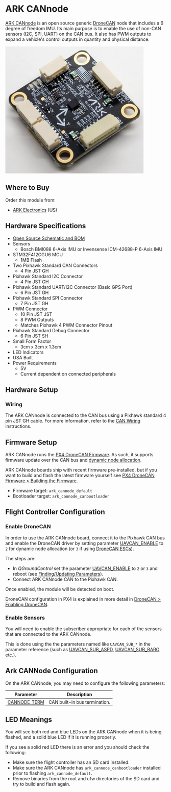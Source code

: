 # ARK CANnode

[ARK CANnode](https://arkelectron.com/product/ark-cannode/) is an open source generic [DroneCAN](../dronecan/README.md) node that includes a 6 degree of freedom IMU.
Its main purpose is to enable the use of non-CAN sensors (I2C, SPI, UART) on the CAN bus.
It also has PWM outputs to expand a vehicle's control outputs in quantity and physical distance.

![ARK CANnode](../../assets/hardware/can_nodes/ark_cannode.jpg)

## Where to Buy

Order this module from:

- [ARK Electronics](https://arkelectron.com/product/ark-cannode/) (US)

## Hardware Specifications

- [Open Source Schematic and BOM](https://github.com/ARK-Electronics/ARK_CANNODE)
- Sensors
  - Bosch BMI088 6-Axis IMU or Invensense ICM-42688-P 6-Axis IMU
- STM32F412CGU6 MCU
  - 1MB Flash
- Two Pixhawk Standard CAN Connectors
  - 4 Pin JST GH
- Pixhawk Standard I2C Connector
  - 4 Pin JST GH
- Pixhawk Standard UART/I2C Connector (Basic GPS Port)
  - 6 Pin JST GH
- Pixhawk Standard SPI Connector
  - 7 Pin JST GH
- PWM Connector
  - 10 Pin JST JST
  - 8 PWM Outputs
  - Matches Pixhawk 4 PWM Connector Pinout
- Pixhawk Standard Debug Connector
  - 6 Pin JST SH
- Small Form Factor
  - 3cm x 3cm x 1.3cm
- LED Indicators
- USA Built
- Power Requirements
  - 5V
  - Current dependent on connected peripherals

## Hardware Setup

### Wiring

The ARK CANnode is connected to the CAN bus using a Pixhawk standard 4 pin JST GH cable.
For more information, refer to the [CAN Wiring](../can/README.md#wiring) instructions.

## Firmware Setup

ARK CANnode runs the [PX4 DroneCAN Firmware](px4_cannode_fw.md).
As such, it supports firmware update over the CAN bus and [dynamic node allocation](README.md#node-id-allocation).

ARK CANnode boards ship with recent firmware pre-installed, but if you want to build and flash the latest firmware yourself see [PX4 DroneCAN Firmware > Building the Firmware](px4_cannode_fw.md#building-the-firmware).

- Firmware target: `ark_cannode_default`
- Bootloader target: `ark_cannode_canbootloader`

## Flight Controller Configuration

### Enable DroneCAN

In order to use the ARK CANnode board, connect it to the Pixhawk CAN bus and enable the DroneCAN driver by setting parameter [UAVCAN_ENABLE](../advanced_config/parameter_reference.md#UAVCAN_ENABLE) to `2` for dynamic node allocation (or `3` if using [DroneCAN ESCs](../dronecan/escs.md)).

The steps are:

- In *QGroundControl* set the parameter [UAVCAN_ENABLE](../advanced_config/parameter_reference.md#UAVCAN_ENABLE) to `2` or `3` and reboot (see [Finding/Updating Parameters](../advanced_config/parameters.md)).
- Connect ARK CANnode CAN to the Pixhawk CAN.

Once enabled, the module will be detected on boot.

DroneCAN configuration in PX4 is explained in more detail in [DroneCAN > Enabling DroneCAN](../dronecan/README.md#enabling-dronecan).

### Enable Sensors

You will need to enable the subscriber appropriate for each of the sensors that are connected to the ARK CANnode.

This is done using the the parameters named like `UAVCAN_SUB_*` in the parameter reference (such as [UAVCAN_SUB_ASPD](../advanced_config/parameter_reference.md#UAVCAN_SUB_ASPD), [UAVCAN_SUB_BARO](../advanced_config/parameter_reference.md#UAVCAN_SUB_BARO) etc.).

## Ark CANNode Configuration

On the ARK CANnode, you may need to configure the following parameters:

Parameter | Description
--- | ---
<a id="CANNODE_TERM"></a>[CANNODE_TERM](../advanced_config/parameter_reference.md#CANNODE_TERM) | CAN built-in bus termination.

## LED Meanings

You will see both red and blue LEDs on the ARK CANnode when it is being flashed, and a solid blue LED if it is running properly.

If you see a solid red LED there is an error and you should check the following:

- Make sure the flight controller has an SD card installed.
- Make sure the ARK CANnode has `ark_cannode_canbootloader` installed prior to flashing `ark_cannode_default`.
- Remove binaries from the root and ufw directories of the SD card and try to build and flash again.
